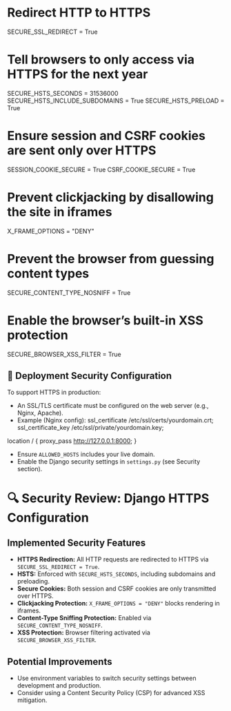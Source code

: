 # Redirect HTTP to HTTPS
SECURE_SSL_REDIRECT = True

# Tell browsers to only access via HTTPS for the next year
SECURE_HSTS_SECONDS = 31536000
SECURE_HSTS_INCLUDE_SUBDOMAINS = True
SECURE_HSTS_PRELOAD = True

# Ensure session and CSRF cookies are sent only over HTTPS
SESSION_COOKIE_SECURE = True
CSRF_COOKIE_SECURE = True

# Prevent clickjacking by disallowing the site in iframes
X_FRAME_OPTIONS = "DENY"

# Prevent the browser from guessing content types
SECURE_CONTENT_TYPE_NOSNIFF = True

# Enable the browser’s built-in XSS protection
SECURE_BROWSER_XSS_FILTER = True

## 🔐 Deployment Security Configuration

To support HTTPS in production:

- An SSL/TLS certificate must be configured on the web server (e.g., Nginx, Apache).
- Example (Nginx config):
  ssl_certificate /etc/ssl/certs/yourdomain.crt;
  ssl_certificate_key /etc/ssl/private/yourdomain.key;

location / {
    proxy_pass http://127.0.0.1:8000;
}

- Ensure `ALLOWED_HOSTS` includes your live domain.
- Enable the Django security settings in `settings.py` (see Security section).

# 🔍 Security Review: Django HTTPS Configuration

## Implemented Security Features

- **HTTPS Redirection:** All HTTP requests are redirected to HTTPS via `SECURE_SSL_REDIRECT = True`.
- **HSTS:** Enforced with `SECURE_HSTS_SECONDS`, including subdomains and preloading.
- **Secure Cookies:** Both session and CSRF cookies are only transmitted over HTTPS.
- **Clickjacking Protection:** `X_FRAME_OPTIONS = "DENY"` blocks rendering in iframes.
- **Content-Type Sniffing Protection:** Enabled via `SECURE_CONTENT_TYPE_NOSNIFF`.
- **XSS Protection:** Browser filtering activated via `SECURE_BROWSER_XSS_FILTER`.

## Potential Improvements

- Use environment variables to switch security settings between development and production.
- Consider using a Content Security Policy (CSP) for advanced XSS mitigation.
